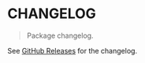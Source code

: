 # CHANGELOG

> Package changelog.

See [GitHub Releases](https://github.com/stdlib-js/math-base-special-roundsd/releases) for the changelog.